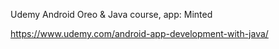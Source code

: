 Udemy Android Oreo & Java course, app: Minted

https://www.udemy.com/android-app-development-with-java/
